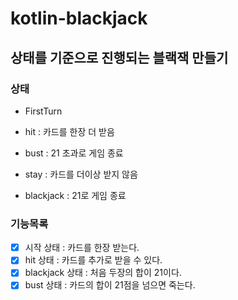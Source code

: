 # kotlin-blackjack

## 상태를 기준으로 진행되는 블랙잭 만들기

### 상태
- FirstTurn


- hit : 카드를 한장 더 받음
- bust : 21 초과로 게임 종료
- stay : 카드를 더이상 받지 않음
- blackjack : 21로 게임 종료


### 기능목록

- [x] 시작 상태 : 카드를 한장 받는다.
- [x] hit 상태 : 카드를 추가로 받을 수 있다.
- [x] blackjack 상태 : 처음 두장의 합이 21이다.
- [x] bust 상태 : 카드의 합이 21점을 넘으면 죽는다.
